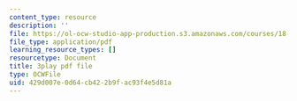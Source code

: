 ```yaml
---
content_type: resource
description: ''
file: https://ol-ocw-studio-app-production.s3.amazonaws.com/courses/18-03sc-differential-equations-fall-2011/429d007e0d64cb422b9fac93f4e5d81a_2SuTN8rpe4I.pdf
file_type: application/pdf
learning_resource_types: []
resourcetype: Document
title: 3play pdf file
type: OCWFile
uid: 429d007e-0d64-cb42-2b9f-ac93f4e5d81a
---
```

